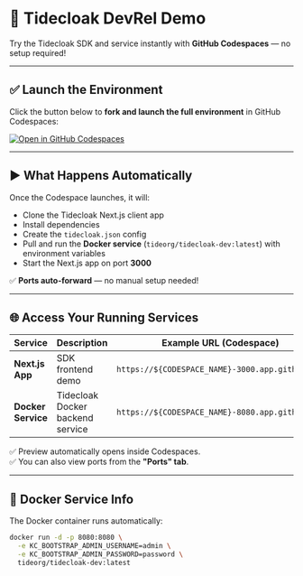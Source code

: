 # 🚀 Tidecloak DevRel Demo

Try the Tidecloak SDK and service instantly with **GitHub Codespaces** — no setup required!

---

## ✅ **Launch the Environment**
Click the button below to **fork and launch the full environment** in GitHub Codespaces:

[![Open in GitHub Codespaces](https://github.com/codespaces/badge.svg)](https://github.com/tide-foundation/tidespaces/generate)

---

## ▶️ **What Happens Automatically**
Once the Codespace launches, it will:
- Clone the Tidecloak Next.js client app
- Install dependencies
- Create the `tidecloak.json` config
- Pull and run the **Docker service** (`tideorg/tidecloak-dev:latest`) with environment variables
- Start the Next.js app on port **3000**

✅ **Ports auto-forward** — no manual setup needed!

---

## 🌐 **Access Your Running Services**
| Service            | Description                      | Example URL (Codespace)                                         |
|--------------------|----------------------------------|-----------------------------------------------------------------|
| **Next.js App**    | SDK frontend demo                | `https://${CODESPACE_NAME}-3000.app.github.dev`                 |
| **Docker Service** | Tidecloak Docker backend service | `https://${CODESPACE_NAME}-8080.app.github.dev`                 |

✅ Preview automatically opens inside Codespaces.  
✅ You can also view ports from the **"Ports" tab**.

---

## 📜 **Docker Service Info**
The Docker container runs automatically:
```bash
docker run -d -p 8080:8080 \
  -e KC_BOOTSTRAP_ADMIN_USERNAME=admin \
  -e KC_BOOTSTRAP_ADMIN_PASSWORD=password \
  tideorg/tidecloak-dev:latest
